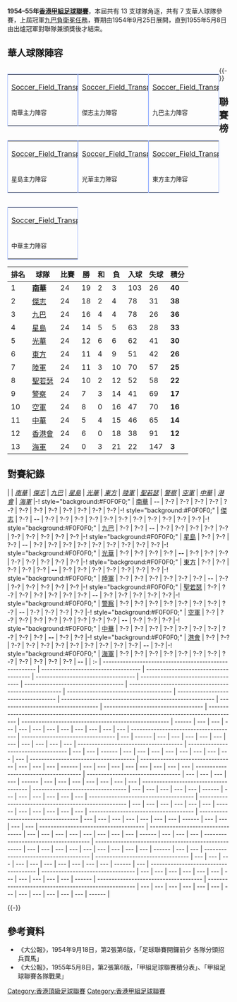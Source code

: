 **1954–55年[香港甲組足球聯賽](../Page/香港甲組足球聯賽.md "wikilink")**，本屆共有 13 支球隊角逐，共有 7 支華人球隊參賽，上屆冠軍[九巴負衛冕任務](../Page/九龍巴士足球隊.md "wikilink")，賽期由1954年9月25日展開，直到1955年5月8日由出爐冠軍對聯隊兼頒獎後才結束。

## 華人球隊陣容

<table style="float: left; width: 160px; border: #99B3FF solid 1px">

<tr>

<td>

<div style="position: relative;">

[Soccer_Field_Transparant.svg](https://zh.wikipedia.org/wiki/File:Soccer_Field_Transparant.svg "fig:Soccer_Field_Transparant.svg")

</div>

</td>

</tr>

<tr>

<td>

<small>南華主力陣容</small>

</td>

</tr>

</table>

<table style="float: left; width: 160px; border: #99B3FF solid 1px">

<tr>

<td>

<div style="position: relative;">

[Soccer_Field_Transparant.svg](https://zh.wikipedia.org/wiki/File:Soccer_Field_Transparant.svg "fig:Soccer_Field_Transparant.svg")

</div>

</td>

</tr>

<tr>

<td>

<small>傑志主力陣容</small>

</td>

</tr>

</table>

<table style="float: left; width: 160px; border: #99B3FF solid 1px">

<tr>

<td>

<div style="position: relative;">

[Soccer_Field_Transparant.svg](https://zh.wikipedia.org/wiki/File:Soccer_Field_Transparant.svg "fig:Soccer_Field_Transparant.svg")

</div>

</td>

</tr>

<tr>

<td>

<small>九巴主力陣容</small>

</td>

</tr>

</table>

<table style="float: left; width: 160px; border: #99B3FF solid 1px">

<tr>

<td>

<div style="position: relative;">

[Soccer_Field_Transparant.svg](https://zh.wikipedia.org/wiki/File:Soccer_Field_Transparant.svg "fig:Soccer_Field_Transparant.svg")

</div>

</td>

</tr>

<tr>

<td>

<small>星島主力陣容</small>

</td>

</tr>

</table>

<table style="float: left; width: 160px; border: #99B3FF solid 1px">

<tr>

<td>

<div style="position: relative;">

[Soccer_Field_Transparant.svg](https://zh.wikipedia.org/wiki/File:Soccer_Field_Transparant.svg "fig:Soccer_Field_Transparant.svg")

</div>

</td>

</tr>

<tr>

<td>

<small>光華主力陣容</small>

</td>

</tr>

</table>

<table style="float: left; width: 160px; border: #99B3FF solid 1px">

<tr>

<td>

<div style="position: relative;">

[Soccer_Field_Transparant.svg](https://zh.wikipedia.org/wiki/File:Soccer_Field_Transparant.svg "fig:Soccer_Field_Transparant.svg")

</div>

</td>

</tr>

<tr>

<td>

<small>東方主力陣容</small>

</td>

</tr>

</table>

<table style="float: left; width: 160px; border: #99B3FF solid 1px">

<tr>

<td>

<div style="position: relative;">

[Soccer_Field_Transparant.svg](https://zh.wikipedia.org/wiki/File:Soccer_Field_Transparant.svg "fig:Soccer_Field_Transparant.svg")

</div>

</td>

</tr>

<tr>

<td>

<small>中華主力陣容</small>

</td>

</tr>

</table>

</table>

{{-}}

## 聯賽榜

| 排名 | 球隊                                                       | 比賽 | 勝  | 和 | 負  | 入球  | 失球  | 積分     |
| -- | -------------------------------------------------------- | -- | -- | - | -- | --- | --- | ------ |
| 1  | **[南華](https://zh.wikipedia.org/wiki/南華足球隊 "wikilink")** | 24 | 19 | 2 | 3  | 103 | 26  | **40** |
| 2  | [傑志](../Page/傑志體育會.md "wikilink")                        | 24 | 18 | 2 | 4  | 78  | 31  | **38** |
| 3  | [九巴](../Page/九龍巴士足球隊.md "wikilink")                      | 24 | 16 | 4 | 4  | 78  | 26  | **36** |
| 4  | [星島](../Page/星島體育會.md "wikilink")                        | 24 | 14 | 5 | 5  | 63  | 28  | **33** |
| 5  | [光華](../Page/光華體育會.md "wikilink")                        | 24 | 12 | 6 | 6  | 62  | 41  | **30** |
| 6  | [東方](../Page/東方足球隊.md "wikilink")                        | 24 | 11 | 4 | 9  | 51  | 42  | **26** |
| 7  | [陸軍](https://zh.wikipedia.org/wiki/陸軍足球隊 "wikilink")     | 24 | 11 | 3 | 10 | 70  | 57  | **25** |
| 8  | [聖若瑟](../Page/聖約瑟足球會.md "wikilink")                      | 24 | 10 | 2 | 12 | 52  | 58  | **22** |
| 9  | [警察](../Page/警察足球隊.md "wikilink")                        | 24 | 7  | 3 | 14 | 41  | 69  | **17** |
| 10 | [空軍](https://zh.wikipedia.org/wiki/空軍足球隊 "wikilink")     | 24 | 8  | 0 | 16 | 47  | 70  | **16** |
| 11 | [中華](../Page/中華體育會.md "wikilink")                        | 24 | 5  | 4 | 15 | 46  | 65  | **14** |
| 12 | [香港會](../Page/香港足球會.md "wikilink")                       | 24 | 6  | 0 | 18 | 38  | 91  | **12** |
| 13 | [海軍](https://zh.wikipedia.org/wiki/海軍足球隊 "wikilink")     | 24 | 0  | 3 | 21 | 22  | 147 | **3**  |

## 對賽紀錄

|  | *[南華](https://zh.wikipedia.org/wiki/南華足球隊 "wikilink")* | *[傑志](../Page/傑志體育會.md "wikilink")* | *[九巴](../Page/九龍巴士足球隊.md "wikilink")* | *[星島](../Page/星島體育會.md "wikilink")* | *[光華](../Page/光華體育會.md "wikilink")* | *[東方](../Page/東方足球隊.md "wikilink")* | *[陸軍](https://zh.wikipedia.org/wiki/陸軍足球隊 "wikilink")* | *[聖若瑟](../Page/聖約瑟足球會.md "wikilink")* | *[警察](../Page/警察足球隊.md "wikilink")* | *[空軍](https://zh.wikipedia.org/wiki/空軍足球隊 "wikilink")* | *[中華](../Page/中華體育會.md "wikilink")* | *[港會](../Page/香港足球會.md "wikilink")* | *[海軍](https://zh.wikipedia.org/wiki/海軍足球隊 "wikilink")* |-\! style="background:\#F0F0F0;" | [南華](https://zh.wikipedia.org/wiki/南華足球隊 "wikilink") | **--** | ?-? | ?-? | ?-? | ?-? | ?-? | ?-? | ?-? | ?-? | ?-? | ?-? | ?-? | ?-? |-\! style="background:\#F0F0F0;" | [傑志](../Page/傑志體育會.md "wikilink") | ?-? | **--** | ?-? | ?-? | ?-? | ?-? | ?-? | ?-? | ?-? | ?-? | ?-? | ?-? | ?-? |-\! style="background:\#F0F0F0;" | [九巴](../Page/九龍巴士足球隊.md "wikilink") | ?-? | ?-? | **--** | ?-? | ?-? | ?-? | ?-? | ?-? | ?-? | ?-? | ?-? | ?-? | ?-? |-\! style="background:\#F0F0F0;" | [星島](../Page/星島體育會.md "wikilink") | ?-? | ?-? | ?-? | **--** | ?-? | ?-? | ?-? | ?-? | ?-? | ?-? | ?-? | ?-? | ?-? |-\! style="background:\#F0F0F0;" | [光華](../Page/光華體育會.md "wikilink") | ?-? | ?-? | ?-? | ?-? | **--** | ?-? | ?-? | ?-? | ?-? | ?-? | ?-? | ?-? | ?-? |-\! style="background:\#F0F0F0;" | [東方](../Page/東方足球隊.md "wikilink") | ?-? | ?-? | ?-? | ?-? | ?-? | **--** | ?-? | ?-? | ?-? | ?-? | ?-? | ?-? | ?-? |-\! style="background:\#F0F0F0;" | [陸軍](https://zh.wikipedia.org/wiki/陸軍足球隊 "wikilink") | ?-? | ?-? | ?-? | ?-? | ?-? | ?-? | **--** | ?-? | ?-? | ?-? | ?-? | ?-? | ?-? |-\! style="background:\#F0F0F0;" | [聖若瑟](../Page/聖約瑟足球會.md "wikilink") | ?-? | ?-? | ?-? | ?-? | ?-? | ?-? | ?-? | **--** | ?-? | ?-? | ?-? | ?-? | ?-? |-\! style="background:\#F0F0F0;" | [警察](../Page/警察足球隊.md "wikilink") | ?-? | ?-? | ?-? | ?-? | ?-? | ?-? | ?-? | ?-? | **--** | ?-? | ?-? | ?-? | ?-? |-\! style="background:\#F0F0F0;" | [空軍](https://zh.wikipedia.org/wiki/空軍足球隊 "wikilink") | ?-? | ?-? | ?-? | ?-? | ?-? | ?-? | ?-? | ?-? | ?-? | **--** | ?-? | ?-? | ?-? |-\! style="background:\#F0F0F0;" | [中華](../Page/中華體育會.md "wikilink") | ?-? | ?-? | ?-? | ?-? | ?-? | ?-? | ?-? | ?-? | ?-? | ?-? | **--** | ?-? | ?-? |-\! style="background:\#F0F0F0;" | [港會](../Page/香港足球會.md "wikilink") | ?-? | ?-? | ?-? | ?-? | ?-? | ?-? | ?-? | ?-? | ?-? | ?-? | ?-? | **--** | ?-? |-\! style="background:\#F0F0F0;" | [海軍](https://zh.wikipedia.org/wiki/海軍足球隊 "wikilink") | ?-? | ?-? | ?-? | ?-? | ?-? | ?-? | ?-? | ?-? | ?-? | ?-? | ?-? | ?-? | **--** |
| :- | ------------------------------------------------------ | ----------------------------------- | ------------------------------------- | ----------------------------------- | ----------------------------------- | ----------------------------------- | ------------------------------------------------------ | ------------------------------------- | ----------------------------------- | ------------------------------------------------------ | ----------------------------------- | ----------------------------------- | ---------------------------------------------------------------------------------------- | ---------------------------------------------------- | ------ | --- | --- | --- | --- | --- | --- | --- | --- | --- | --- | --- | ------------------------------------- | --------------------------------- | --- | ------ | --- | --- | --- | --- | --- | --- | --- | --- | --- | --- | ------------------------------------- | ----------------------------------- | --- | --- | ------ | --- | --- | --- | --- | --- | --- | --- | --- | --- | ------------------------------------- | --------------------------------- | --- | --- | --- | ------ | --- | --- | --- | --- | --- | --- | --- | --- | ------------------------------------- | --------------------------------- | --- | --- | --- | --- | ------ | --- | --- | --- | --- | --- | --- | --- | ------------------------------------- | --------------------------------- | --- | --- | --- | --- | --- | ------ | --- | --- | --- | --- | --- | --- | ------------------------------------- | ---------------------------------------------------- | --- | --- | --- | --- | --- | --- | ------ | --- | --- | --- | --- | --- | ------------------------------------- | ----------------------------------- | --- | --- | --- | --- | --- | --- | --- | ------ | --- | --- | --- | --- | ------------------------------------- | --------------------------------- | --- | --- | --- | --- | --- | --- | --- | --- | ------ | --- | --- | --- | ------------------------------------- | ---------------------------------------------------- | --- | --- | --- | --- | --- | --- | --- | --- | --- | ------ | --- | --- | ------------------------------------- | --------------------------------- | --- | --- | --- | --- | --- | --- | --- | --- | --- | --- | ------ | --- | ------------------------------------- | --------------------------------- | --- | --- | --- | --- | --- | --- | --- | --- | --- | --- | --- | ------ | ------------------------------------- | ---------------------------------------------------- | --- | --- | --- | --- | --- | --- | --- | --- | --- | --- | --- | --- | ------ |

{{-}}

## 參考資料

  - 《大公報》，1954年9月18日，第2張第6版，「足球聯賽開鑼前夕 各隊分頭招兵買馬」
  - 《大公報》，1955年5月8日，第2張第6版，「甲組足球聯賽積分表」、「甲組足球聯賽各隊戰果」

[Category:香港頂級足球聯賽](https://zh.wikipedia.org/wiki/Category:香港頂級足球聯賽 "wikilink") [Category:香港甲組足球聯賽](https://zh.wikipedia.org/wiki/Category:香港甲組足球聯賽 "wikilink")